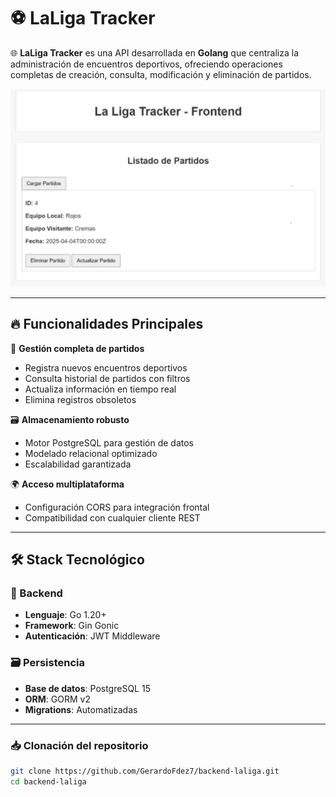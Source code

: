 # ⚽ LaLiga Tracker

🌐 **LaLiga Tracker** es una API desarrollada en **Golang** que centraliza la administración de encuentros deportivos, ofreciendo operaciones completas de creación, consulta, modificación y eliminación de partidos.

![Demo de la API](assets/crear.jpg)

---

## 🔥 Funcionalidades Principales

🚩 **Gestión completa de partidos**  
   - Registra nuevos encuentros deportivos  
   - Consulta historial de partidos con filtros  
   - Actualiza información en tiempo real  
   - Elimina registros obsoletos  

🗃️ **Almacenamiento robusto**  
   - Motor PostgreSQL para gestión de datos  
   - Modelado relacional optimizado  
   - Escalabilidad garantizada  

🌍 **Acceso multiplataforma**  
   - Configuración CORS para integración frontal  
   - Compatibilidad con cualquier cliente REST  

---

## 🛠 Stack Tecnológico

### 🔧 Backend
- **Lenguaje**: Go 1.20+  
- **Framework**: Gin Gonic  
- **Autenticación**: JWT Middleware  

### 🗃️ Persistencia
- **Base de datos**: PostgreSQL 15  
- **ORM**: GORM v2  
- **Migrations**: Automatizadas  

---

### 📥 Clonación del repositorio
```bash
git clone https://github.com/GerardoFdez7/backend-laliga.git
cd backend-laliga
```
